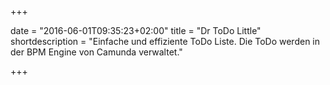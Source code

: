 +++

date = "2016-06-01T09:35:23+02:00"
title = "Dr ToDo Little"
shortdescription = "Einfache und effiziente ToDo Liste. Die ToDo werden in der BPM Engine von Camunda verwaltet."

+++

